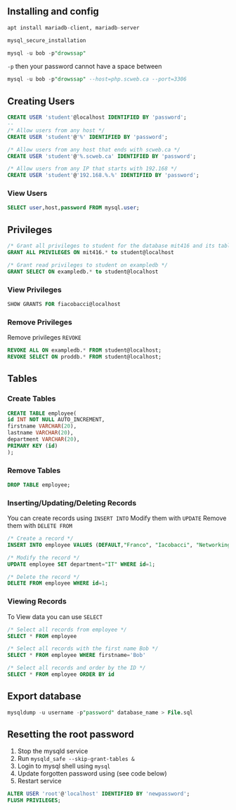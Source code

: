 

## Installing and config
```sql
apt install mariadb-client, mariadb-server
```

```sql
mysql_secure_installation
```

```sql
mysql -u bob -p"drowssap"
```
`-p` then your password cannot have a space between

```sql
mysql -u bob -p"drowssap" --host=php.scweb.ca --port=3306
```

## Creating Users
```sql
CREATE USER 'student'@localhost IDENTIFIED BY 'password';
--
/* Allow users from any host */
CREATE USER 'student'@'%' IDENTIFIED BY 'password';

/* Allow users from any host that ends with scweb.ca */
CREATE USER 'student'@'%.scweb.ca' IDENTIFIED BY 'password';

/* Allow users from any IP that starts with 192.168 */
CREATE USER 'student'@'192.168.%.%' IDENTIFIED BY 'password';
```

### View Users
```sql
SELECT user,host,password FROM mysql.user;
```

## Privileges
```sql
/* Grant all privileges to student for the database mit416 and its tables */
GRANT ALL PRIVILEGES ON mit416.* to student@localhost

/* Grant read privileges to student on exampledb */
GRANT SELECT ON exampledb.* to student@localhost
```

### View Privileges
```sql
SHOW GRANTS FOR fiacobacci@localhost
```

### Remove Privileges
Remove privileges `REVOKE`
```sql
REVOKE ALL ON exampledb.* FROM student@localhost;
REVOKE SELECT ON proddb.* FROM student@localhost;
```


## Tables
### Create Tables
```sql
CREATE TABLE employee(
id INT NOT NULL AUTO_INCREMENT,
firstname VARCHAR(20),
lastname VARCHAR(20),
department VARCHAR(20),
PRIMARY KEY (id)
);
```

### Remove Tables
```sql
DROP TABLE employee;
```

### Inserting/Updating/Deleting Records
You can create records using `INSERT INTO`
Modify them with `UPDATE`
Remove them with `DELETE FROM`
```sql
/* Create a record */
INSERT INTO employee VALUES (DEFAULT,"Franco", "Iacobacci", "Networking");

/* Modify the record */
UPDATE employee SET department="IT" WHERE id=1;

/* Delete the record */
DELETE FROM employee WHERE id=1;
```

### Viewing Records
To View data you can use `SELECT`
```sql
/* Select all records from employee */
SELECT * FROM employee

/* Select all records with the first name Bob */
SELECT * FROM employee WHERE firstname='Bob'

/* Select all records and order by the ID */
SELECT * FROM employee ORDER BY id
```


## Export database
```sql
mysqldump -u username -p"password" database_name > File.sql
```

## Resetting the root password
1. Stop the mysqld service
2. Run `mysqld_safe --skip-grant-tables &`
3. Login to mysql shell using `mysql`
4. Update forgotten password using (see code below)
5. Restart service

```sql
ALTER USER 'root'@'localhost' IDENTIFIED BY 'newpassword';
FLUSH PRIVILEGES;
```